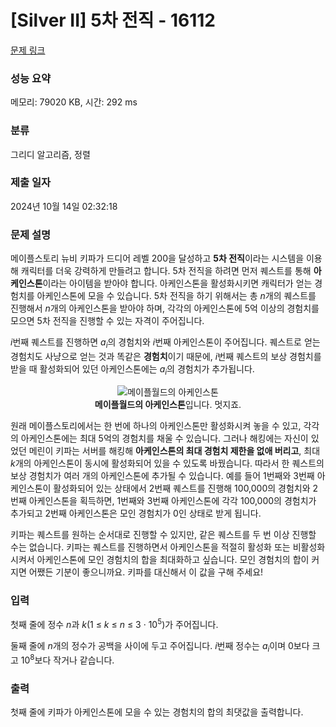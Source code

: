 # [Silver II] 5차 전직 - 16112 

[문제 링크](https://www.acmicpc.net/problem/16112) 

### 성능 요약

메모리: 79020 KB, 시간: 292 ms

### 분류

그리디 알고리즘, 정렬

### 제출 일자

2024년 10월 14일 02:32:18

### 문제 설명

<p>메이플스토리 뉴비 키파가 드디어 레벨 200을 달성하고 <strong>5차 전직</strong>이라는 시스템을 이용해 캐릭터를 더욱 강력하게 만들려고 합니다. 5차 전직을 하려면 먼저 퀘스트를 통해 <strong>아케인스톤</strong>이라는 아이템을 받아야 합니다. 아케인스톤을 활성화시키면 캐릭터가 얻는 경험치를 아케인스톤에 모을 수 있습니다. 5차 전직을 하기 위해서는 총 <em>n</em>개의 퀘스트를 진행해서 <em>n</em>개의 아케인스톤을 받아야 하며, 각각의 아케인스톤에 5억 이상의 경험치를 모으면 5차 전직을 진행할 수 있는 자격이 주어집니다.</p>

<p><em>i</em>번째 퀘스트를 진행하면 <em>a<sub>i</sub></em>의 경험치와 <em>i</em>번째 아케인스톤이 주어집니다. 퀘스트로 얻는 경험치도 사냥으로 얻는 것과 똑같은 <strong>경험치</strong>이기 때문에, <em>i</em>번째 퀘스트의 보상 경험치를 받을 때 활성화되어 있던 아케인스톤에는 <em>a<sub>i</sub></em>의 경험치가 추가됩니다.</p>

<p style="text-align: center;"><img alt="메이플월드의 아케인스톤" src="https://upload.acmicpc.net/ad5d9cc7-aa8b-4d6d-a378-a5f9104af010/-/preview/"><br clear="right">
<strong>메이플월드의 아케인스톤</strong>입니다. 멋지죠.</p>

<p>원래 메이플스토리에서는 한 번에 하나의 아케인스톤만 활성화시켜 놓을 수 있고, 각각의 아케인스톤에는 최대 5억의 경험치를 채울 수 있습니다. 그러나 해킹에는 자신이 있었던 메린이 키파는 서버를 해킹해 <strong>아케인스톤의 최대 경험치 제한을 없애 버리고</strong>, 최대 <em>k</em>개의 아케인스톤이 동시에 활성화되어 있을 수 있도록 바꿨습니다. 따라서 한 퀘스트의 보상 경험치가 여러 개의 아케인스톤에 추가될 수 있습니다. 예를 들어 1번째와 3번째 아케인스톤이 활성화되어 있는 상태에서 2번째 퀘스트를 진행해 100,000의 경험치와 2번째 아케인스톤을 획득하면, 1번째와 3번째 아케인스톤에 각각 100,000의 경험치가 추가되고 2번째 아케인스톤은 모인 경험치가 0인 상태로 받게 됩니다.</p>

<p>키파는 퀘스트를 원하는 순서대로 진행할 수 있지만, 같은 퀘스트를 두 번 이상 진행할 수는 없습니다. 키파는 퀘스트를 진행하면서 아케인스톤을 적절히 활성화 또는 비활성화시켜서 아케인스톤에 모인 경험치의 합을 최대화하고 싶습니다. 모인 경험치의 합이 커지면 어쨌든 기분이 좋으니까요. 키파를 대신해서 이 값을 구해 주세요!</p>

### 입력 

 <p>첫째 줄에 정수 <em>n</em>과 <em>k</em>(1 ≤ <em>k</em> ≤ <em>n</em> ≤ 3 · 10<sup>5</sup>)가 주어집니다.</p>

<p>둘째 줄에 <em>n</em>개의 정수가 공백을 사이에 두고 주어집니다. <em>i</em>번째 정수는 <em>a<sub>i</sub></em>이며 0보다 크고 10<sup>8</sup>보다 작거나 같습니다.</p>

### 출력 

 <p>첫째 줄에 키파가 아케인스톤에 모을 수 있는 경험치의 합의 최댓값을 출력합니다.</p>


